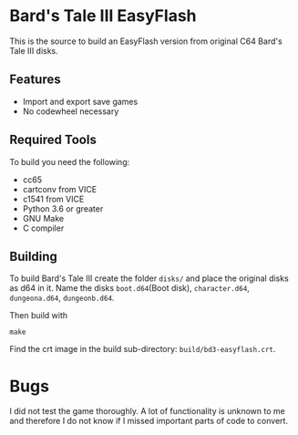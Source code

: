 # Bard's Tale III EasyFlash
This is the source to build an EasyFlash version from original C64 
Bard's Tale III disks.

## Features
* Import and export save games
* No codewheel necessary

## Required Tools
To build you need the following:
* cc65
* cartconv from VICE
* c1541 from VICE
* Python 3.6 or greater
* GNU Make
* C compiler

## Building
To build Bard's Tale III create the folder `disks/` and place the
original disks as d64 in it. Name the disks `boot.d64`(Boot disk), 
`character.d64`, `dungeona.d64`, `dungeonb.d64`.

Then build with

```
make
```

Find the crt image in the build sub-directory:
`build/bd3-easyflash.crt`.


# Bugs

I did not test the game thoroughly. A lot of functionality is
unknown to me and therefore I do not know if I missed important
parts of code to convert.
